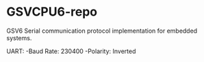 # GSVCPU6-repo
GSV6 Serial communication protocol implementation for embedded systems.

UART:
  -Baud Rate: 230400
  -Polarity: Inverted
  
